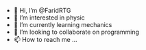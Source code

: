 - 👋 Hi, I’m @FaridRTG
- 👀 I’m interested in physic
- 🌱 I’m currently learning mechanics
- 💞️ I’m looking to collaborate on programming
- 📫 How to reach me ...

<!---
FaridRTG/FaridRTG is a ✨ special ✨ repository because its `README.md` (this file) appears on your GitHub profile.
You can click the Preview link to take a look at your changes.
--->
